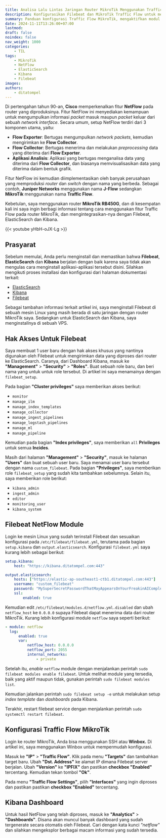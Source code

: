 ```yaml
---
title: Analisa Lalu Lintas Jaringan Router MikroTik Menggunakan Traffic Flow, Filebeat, ElasticSearch, dan Kibana
description: Konfigurasikan Filebeat dan MikroTik Traffic Flow untuk mengirim data NetFlow ke ElasticSearch.
summary: Panduan konfigurasi Traffic Flow MikroTik, mengaktifkan modul NetFlow pada Filebeat, dan menyiapkan dasbor Kibana.
date: 2024-11-11T13:26:00+07:00
lastmod:
draft: false
noindex: false
nav_weight: 1000
categories:
    - TIL
tags:
    - MikroTik
    - NetFlow
    - ElasticSearch
    - Kibana
    - Filebeat
images:
authors:
    - ditatompel
---
```


Di pertengahan tahun 90-an, **Cisco** memperkenalkan fitur **NetFlow** pada
router yang diproduksinya. Fitur NetFlow ini menyediakan kemampuan untuk
mengumpulkan informasi _packet_ masuk maupun _packet_ keluar dari sebuah
_network interface_. Secara umum, setup NetFlow terdiri dari 3 komponen utama,
yaitu:

-   **Flow Exporter**: Bertugas mengumpulkan _network packets_, kemudian
    mengirimkan ke **Flow Collector**.
-   **Flow Collector**: Bertugas menerima dan melakukan _preprocessing_ data
    yang diterima dari **Flow Exporter**.
-   **Aplikasi Analisis**: Aplikasi yang bertugas menganalisa data yang
    diterima dari **Flow Collector**, dan biasanya memvisualisasikan data yang
    diterima dalam bentuk grafik.

Fitur NetFlow ini kemudian diimplementasikan oleh banyak perusahaan yang
memproduksi _router_ dan _switch_ dengan nama yang berbeda. Sebagai contoh,
**Juniper Networks** menggunakan nama **J-Flow** sedangkan **MikroTik**
menggunakan nama **Traffic Flow**.

Kebetulan, saya menggunakan router **MikroTik RB450G**, dan di kesempatan kali
ini saya ingin berbagi informasi tentang cara menggunakan fitur Traffic Flow
pada router MikroTik, dan mengintegrasikan-nya dengan Filebeat, ElasticSearch
dan Kibana.

{{< youtube yHbH-oJX-Lg >}}

## Prasyarat

Sebelum memulai, Anda perlu menginstall dan memastikan bahwa **Filebeat**,
**ElasticSearch** dan **Kibana** berjalan dengan baik karena saya tidak akan
mengulas cara menginstall aplikasi-aplikasi tersebut disini. Silahkan mengikuti
proses installasi dan konfigurasi dari halaman dokumentasi terkait:

-   [ElasticSearch][elasticsearch-install]
-   [Kibana][kibana-install]
-   [Filebeat][filebeat-install]

Sebagai tambahan informasi terkait artikel ini, saya menginstall Filebeat di
sebuah mesin Linux yang masih berada di satu jaringan dengan router MikroTik
saya. Sedangkan untuk ElasticSearch dan Kibana, saya menginstallnya di sebuah
VPS.

## Hak Akses Untuk Filebeat

Saya membuat 1 user baru dengan hak akses khusus yang nantinya digunakan oleh
Filebeat untuk mengirimkan data yang diproses dari router ke ElasticSearch.
Caranya, dari Dashboard Kibana, masuk ke **"Management"** > **"Security"** >
**"Roles"**. Buat sebuah role baru, dan beri nama yang untuk untuk role
tersebut. Di artikel ini saya menamainya dengan `filebeat_setup`.

Pada bagian **"Cluster privileges"** saya memberikan akses berikut:

-   `monitor`
-   `manage_ilm`
-   `manage_index_templates`
-   `manage_collector`
-   `manage_ingest_pipelines`
-   `manage_logstash_pipelines`
-   `manage_ml`
-   `manage_pipeline`

Kemudian pada bagian **"Index privileges"**, saya memberikan `all`
**Privileges** untuk semua **Incides**.

Masih dari halaman **"Management"** > **"Security"**, masuk ke halaman
**"Users"** dan buat sebuah user baru. Saya menamai user baru tersebut dengan
nama `custom_filebeat`. Pada bagian **"Privileges"**, saya memberikan role
`filebeat_setup` yang sudah kita tambahkan sebelumnya. Selain itu, saya
memberikan role berikut:

-   `kibana_admin`
-   `ingest_admin`
-   `editor`
-   `monitoring_user`
-   `kibana_system`

## Filebeat NetFlow Module

Login ke mesin Linux yang sudah terinstall Filebeat dan sesuaikan konfigurasi
pada `/etc/filebeat/filebeat.yml`, terutama pada bagian `setup.kibana` dan
`output.elasticsearch`. Konfigurasi `filebeat.yml` saya kurang lebih sebagai
berikut:

```yml
setup.kibana:
    host: "https://kibana.ditatompel.com:443"

output.elasticsearch:
    hosts: ["https://elastic-ap-southeast1-ctb1.ditatompel.com:443"]
    username: "custom_filebeat"
    password: "MySuperSecretPasswordThatMayAppearsOnYourFreakinAICompletions"
    ssl:
        enabled: true
```

Kemudian edit `/etc/filebeat/modules.d/netflow.yml.disabled` dan ubah
`netflow_host` ke `0.0.0.0` supaya Filebeat dapat menerima data dari router
MikroTik. Kurang lebih konfigurasi module `netflow` saya seperti berikut:

```yml
- module: netflow
  log:
      enabled: true
      var:
          netflow_host: 0.0.0.0
          netflow_port: 2055
          internal_networks:
              - private
```

Setelah itu, _enable_ `netflow` module dengan menjalankan perintah `sudo
filebeat modules enable filebeat`. Untuk melihat module yang tersedia, baik
yang aktif maupun tidak, gunakan perintah `sudo filebeat modules list`.

Kemudian jalankan perintah `sudo filebeat setup -e` untuk melakukan setup
_index template_ dan _dashboards_ pada Kibana.

Terakhir, restart filebeat service dengan menjalankan perintah `sudo systemctl
restart filebeat`.

## Konfigurasi Traffic Flow MikroTik

Login ke router MikroTik, Anda bisa menggunakan SSH atau **Winbox.** Di artikel
ini, saya menggunakan Winbox untuk mempermudah konfigurasi.

Masuk ke **"IP"** > **"Traffic Flow"**. Klik pada menu **"Targets"** dan
tambahkan target baru. Ubah **"Dst. Address"** ke alamat IP dimana Filebeat
server berjalan. Ubah **"Version"** ke **"IPFIX"** dan pastikan
**checkbox "Enabled"** tercentang. Kemudian tekan tombol **"Ok"**.

Pada menu **"Traffic Flow Settings"**, pilih **"Interfaces"** yang ingin
diproses dan pastikan pastikan **checkbox "Enabled"** tercentang.

## Kibana Dashboard

Untuk hasil NetFlow yang telah diproses, masuk ke **"Analytics"** >
**"Dashboards"**. Disana akan muncul banyak dashboard yang sudah tergenerate
secara otomatis oleh Filebeat. Cari dengan kata kunci _"netflow"_ dan silahkan
mengeksplor berbagai macam informasi yang sudah tersedia.

[elasticsearch-install]: https://www.elastic.co/guide/en/elasticsearch/reference/current/install-elasticsearch.html
[kibana-install]: https://www.elastic.co/guide/en/kibana/current/install.html
[filebeat-install]: https://www.elastic.co/guide/en/beats/filebeat/current/filebeat-installation-configuration.html
